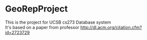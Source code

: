 # GeoRepProject
This is the project for UCSB cs273 Database system    
It's based on a paper from professor http://dl.acm.org/citation.cfm?id=2723729
